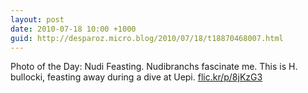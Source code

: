 ```yaml
---
layout: post
date: 2010-07-18 10:00 +1000
guid: http://desparoz.micro.blog/2010/07/18/t18870468007.html
---
```

Photo of the Day: Nudi Feasting. Nudibranchs fascinate me. This is H. bullocki, feasting away during a dive at Uepi. [flic.kr/p/8jKzG3](http://flic.kr/p/8jKzG3)
